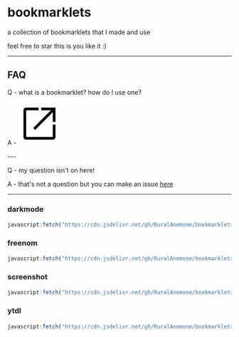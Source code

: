 # bookmarklets
a collection of bookmarklets that I made and use

feel free to star this is you like it :)

---

## FAQ
Q - what is a bookmarklet? how do I use one?

A - <a href="about" target="_blank">!["open in new tab" button](https://raw.githubusercontent.com/RuralAnemone/bookmarklets/main/.github/storage/open-in-new.svg)</a>

\-\-\-

Q - my question isn't on here!

A - that's not a question but you can make an issue [here](issues/)

---

### darkmode
```js
javascript:fetch("https://cdn.jsdelivr.net/gh/RuralAnemone/bookmarklets/darkmode.js").then((data=>data.text())).catch((e=>alert(e))).then((text=>eval(text))).catch((e=>alert(e)));
```

### freenom
```js
javascript:fetch("https://cdn.jsdelivr.net/gh/RuralAnemone/bookmarklets/freenom.js").then((data=>data.text())).catch((e=>alert(e))).then((text=>eval(text))).catch((e=>alert(e)));
```

### screenshot
```js
javascript:fetch("https://cdn.jsdelivr.net/gh/RuralAnemone/bookmarklets/screenshot.js").then((data=>data.text())).catch((e=>alert(e))).then((text=>eval(text))).catch((e=>alert(e)));
```

### ytdl
```js
javascript:fetch("https://cdn.jsdelivr.net/gh/RuralAnemone/bookmarklets/ytdl.js").then((data=>data.text())).catch((e=>alert(e))).then((text=>eval(text))).catch((e=>alert(e)));
```
